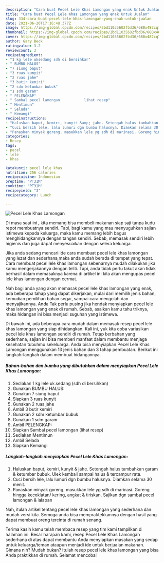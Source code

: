 ```yaml
---
description: "Cara buat Pecel Lele Khas Lamongan yang enak Untuk Jualan"
title: "Cara buat Pecel Lele Khas Lamongan yang enak Untuk Jualan"
slug: 334-cara-buat-pecel-lele-khas-lamongan-yang-enak-untuk-jualan
date: 2021-06-26T17:16:48.377Z
image: https://img-global.cpcdn.com/recipes/2bd11035602fbd36/680x482cq70/pecel-lele-khas-lamongan-foto-resep-utama.jpg
thumbnail: https://img-global.cpcdn.com/recipes/2bd11035602fbd36/680x482cq70/pecel-lele-khas-lamongan-foto-resep-utama.jpg
cover: https://img-global.cpcdn.com/recipes/2bd11035602fbd36/680x482cq70/pecel-lele-khas-lamongan-foto-resep-utama.jpg
author: Gary Beck
ratingvalue: 3.2
reviewcount: 3
recipeingredient:
- "1 kg lele uksedang sdh di bersihkan"
- " BUMBU HALUS"
- "7 siung baput"
- "3 ruas kunyit"
- "2 ruas jahe"
- "3 butir kemiri"
- "2 sdm ketumbar bubuk"
- "1 sdm garam"
- " PELENGKAP"
- " Sambal pecel lamongan           lihat resep"
- " Mentimun"
- " Selada"
- " Kemangi"
recipeinstructions:
- "Haluskan baput, kemiri, kunyit &amp; jahe. Setengah halus tambahkan garam &amp; ketumbar bubuk. Ulek kembali sampai halus &amp; tercampur rata."
- "Cuci bersih lele, lalu lumuri dgn bumbu halusnya. Diamkan selama 30 menit."
- "Panaskan minyak goreng, masukkan lele yg sdh di marinasi. Goreng hingga kecoklatan/ kering, angkat &amp; tiriskan. Sajikan dgn sambal pecel lamongan &amp; lalapan"
categories:
- Resep
tags:
- pecel
- lele
- khas

katakunci: pecel lele khas 
nutrition: 256 calories
recipecuisine: Indonesian
preptime: "PT31M"
cooktime: "PT31M"
recipeyield: "3"
recipecategory: Lunch

---
```



![Pecel Lele Khas Lamongan](https://img-global.cpcdn.com/recipes/2bd11035602fbd36/680x482cq70/pecel-lele-khas-lamongan-foto-resep-utama.jpg)

Di masa  saat ini , kita memang bisa membeli makanan siap saji tanpa kudu repot membuatnya sendiri. Tapi, bagi kamu yang mau menyuguhkan sajian istimewa kepada keluarga, maka kamu memang lebih bagus menghidangkannya dengan tangan sendiri. Sebab, memasak sendiri lebih higienis dan juga dapat menyesuaikan dengan selera keluarga.

Jika anda sedang mencari ide cara membuat pecel lele khas lamongan yang lezat dan sederhana,maka anda sudah berada di tempat yang tepat. Cara membuat pecel lele khas lamongan  sebenarnya mudah dilakukan jika kamu mengerjakannya dengan teliti. Tapi, anda tidak perlu takut akan tidak berhasil dalam memasaknya 
karena di artikel ini kita akan mengupas pecel lele khas lamongan dengan cermat.  



Nah bagi anda yang akan memasak pecel lele khas lamongan yang enak, ada beberapa tahap yang dapat dikerjakan, mulai dari memilih jenis bahan, kemudian pemilihan bahan segar, sampai cara mengolah dan menyajikannya. Anda Tak perlu pusing jika hendak menyiapkan pecel lele khas lamongan yang enak di rumah. Sebab, asalkan kamu  tahu triknya, maka hidangan ini bisa menjadi suguhan yang istimewa.

Di bawah ini, ada beberapa cara mudah dalam memasak resep pecel lele khas lamongan yang siap dihidangkan. Kali ini, yuk kita coba variasikan pecel lele khas lamongan sendiri di rumah. Tetap berbahan yang sederhana, sajian ini bisa memberi manfaat dalam membantu menjaga kesehatan tubuhmu sekeluarga. Anda bisa menyiapkan Pecel Lele Khas Lamongan menggunakan 13 jenis bahan dan 3 tahap pembuatan. Berikut ini langkah-langkah dalam membuat hidangannya.

<!--inarticleads1-->

##### Bahan-bahan dan bumbu yang dibutuhkan dalam menyiapkan Pecel Lele Khas Lamongan:

1. Sediakan 1 kg lele uk.sedang (sdh di bersihkan)
1. Gunakan  BUMBU HALUS:
1. Gunakan 7 siung baput
1. Siapkan 3 ruas kunyit
1. Gunakan 2 ruas jahe
1. Ambil 3 butir kemiri
1. Gunakan 2 sdm ketumbar bubuk
1. Gunakan 1 sdm garam
1. Ambil  PELENGKAP:
1. Siapkan  Sambal pecel lamongan           (lihat resep)
1. Sediakan  Mentimun
1. Ambil  Selada
1. Siapkan  Kemangi




<!--inarticleads2-->

##### Langkah-langkah menyiapkan Pecel Lele Khas Lamongan:

1. Haluskan baput, kemiri, kunyit &amp; jahe. Setengah halus tambahkan garam &amp; ketumbar bubuk. Ulek kembali sampai halus &amp; tercampur rata.
1. Cuci bersih lele, lalu lumuri dgn bumbu halusnya. Diamkan selama 30 menit.
1. Panaskan minyak goreng, masukkan lele yg sdh di marinasi. Goreng hingga kecoklatan/ kering, angkat &amp; tiriskan. Sajikan dgn sambal pecel lamongan &amp; lalapan




Nah, itulah artikel tentang  pecel lele khas lamongan  yang sederhana dan mudah versi kita. Semoga anda bisa mempraktekkannya dengan hasil yang dapat membuat oreng tercinta di rumah senang. 

Terima kasih kamu telah membaca resep yang tim kami tampilkan di halaman ini. Besar harapan kami, resep  Pecel Lele Khas Lamongan sederhana di atas dapat membantu Anda menyiapkan masakan yang sedap untuk keluarga/teman ataupun menjadi ide untuk berjualan makanan. Gimana nih? Mudah bukan? Itulah resep pecel lele khas lamongan yang bisa Anda praktikkan di rumah. Selamat mencoba!

